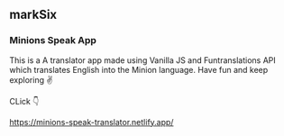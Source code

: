 ## markSix
### Minions Speak App

This is a A translator app made using Vanilla JS and Funtranslations API which translates English into the Minion language. Have fun and keep exploring ✌

CLick 👇 

https://minions-speak-translator.netlify.app/
